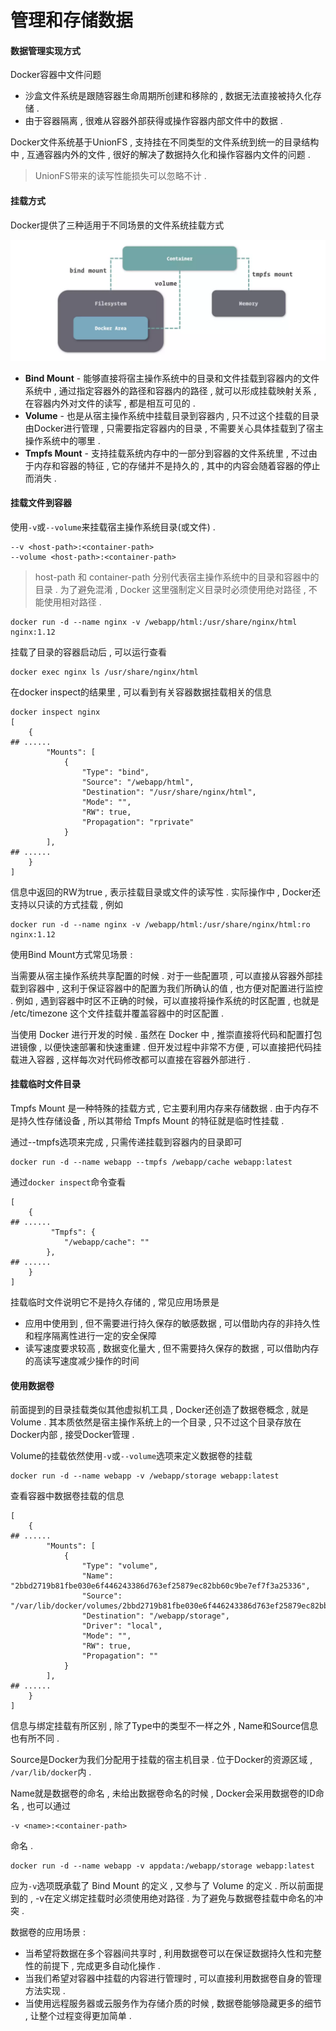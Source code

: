 # 管理和存储数据

#### 数据管理实现方式

Docker容器中文件问题

* 沙盒文件系统是跟随容器生命周期所创建和移除的 , 数据无法直接被持久化存储 . 
* 由于容器隔离 , 很难从容器外部获得或操作容器内部文件中的数据 . 

Docker文件系统基于UnionFS , 支持挂在不同类型的文件系统到统一的目录结构中 , 互通容器内外的文件 , 很好的解决了数据持久化和操作容器内文件的问题 .

> UnionFS带来的读写性能损失可以忽略不计 .

#### 挂载方式

Docker提供了三种适用于不同场景的文件系统挂载方式

![](/assets/wenjianxitongguazai.png)

* **Bind Mount** - 能够直接将宿主操作系统中的目录和文件挂载到容器内的文件系统中 , 通过指定容器外的路径和容器内的路径 , 就可以形成挂载映射关系 , 在容器内外对文件的读写 , 都是相互可见的 . 
* **Volume** - 也是从宿主操作系统中挂载目录到容器内 , 只不过这个挂载的目录由Docker进行管理 , 只需要指定容器内的目录 , 不需要关心具体挂载到了宿主操作系统中的哪里 .
* **Tmpfs Mount** - 支持挂载系统内存中的一部分到容器的文件系统里 , 不过由于内存和容器的特征 , 它的存储并不是持久的 , 其中的内容会随着容器的停止而消失 . 

#### 挂载文件到容器

使用`-v`或`--volume`来挂载宿主操作系统目录\(或文件\) .

```
--v <host-path>:<container-path>
--volume <host-path>:<container-path>
```

> host-path 和 container-path 分别代表宿主操作系统中的目录和容器中的目录 . 为了避免混淆 , Docker 这里强制定义目录时必须使用绝对路径 , 不能使用相对路径 .

```
docker run -d --name nginx -v /webapp/html:/usr/share/nginx/html nginx:1.12
```

挂载了目录的容器启动后 , 可以运行查看

```
docker exec nginx ls /usr/share/nginx/html
```

在docker inspect的结果里 , 可以看到有关容器数据挂载相关的信息

```
docker inspect nginx
[
    {
## ......
        "Mounts": [
            {
                "Type": "bind",
                "Source": "/webapp/html",
                "Destination": "/usr/share/nginx/html",
                "Mode": "",
                "RW": true,
                "Propagation": "rprivate"
            }
        ],
## ......
    }
]
```

信息中返回的RW为true , 表示挂载目录或文件的读写性 . 实际操作中 , Docker还支持以只读的方式挂载 , 例如

```
docker run -d --name nginx -v /webapp/html:/usr/share/nginx/html:ro nginx:1.12
```

使用Bind Mount方式常见场景 :

当需要从宿主操作系统共享配置的时候 . 对于一些配置项 , 可以直接从容器外部挂载到容器中 , 这利于保证容器中的配置为我们所确认的值 , 也方便对配置进行监控 . 例如 , 遇到容器中时区不正确的时候，可以直接将操作系统的时区配置 , 也就是 /etc/timezone 这个文件挂载并覆盖容器中的时区配置 .

当使用 Docker 进行开发的时候 . 虽然在 Docker 中 , 推崇直接将代码和配置打包进镜像 , 以便快速部署和快速重建 . 但开发过程中非常不方便 , 可以直接把代码挂载进入容器 , 这样每次对代码修改都可以直接在容器外部进行 .

#### 挂载临时文件目录

Tmpfs Mount 是一种特殊的挂载方式 , 它主要利用内存来存储数据 . 由于内存不是持久性存储设备 , 所以其带给 Tmpfs Mount 的特征就是临时性挂载 .

通过--tmpfs选项来完成 , 只需传递挂载到容器内的目录即可

```
docker run -d --name webapp --tmpfs /webapp/cache webapp:latest
```

通过`docker inspect`命令查看

```
[
    {
## ......
         "Tmpfs": {
            "/webapp/cache": ""
        },
## ......
    }
]
```

挂载临时文件说明它不是持久存储的 , 常见应用场景是

* 应用中使用到 , 但不需要进行持久保存的敏感数据 , 可以借助内存的非持久性和程序隔离性进行一定的安全保障
* 读写速度要求较高 , 数据变化量大 , 但不需要持久保存的数据 , 可以借助内存的高读写速度减少操作的时间

#### 使用数据卷

前面提到的目录挂载类似其他虚拟机工具 , Docker还创造了数据卷概念 , 就是Volume . 其本质依然是宿主操作系统上的一个目录 , 只不过这个目录存放在Docker内部 , 接受Docker管理 .

Volume的挂载依然使用`-v`或`--volume`选项来定义数据卷的挂载

```
docker run -d --name webapp -v /webapp/storage webapp:latest
```

查看容器中数据卷挂载的信息

```
[
    {
## ......
        "Mounts": [
            {
                "Type": "volume",
                "Name": "2bbd2719b81fbe030e6f446243386d763ef25879ec82bb60c9be7ef7f3a25336",
                "Source": "/var/lib/docker/volumes/2bbd2719b81fbe030e6f446243386d763ef25879ec82bb60c9be7ef7f3a25336/_data",
                "Destination": "/webapp/storage",
                "Driver": "local",
                "Mode": "",
                "RW": true,
                "Propagation": ""
            }
        ],
## ......
    }
]
```

信息与绑定挂载有所区别 , 除了Type中的类型不一样之外 , Name和Source信息也有所不同 .

Source是Docker为我们分配用于挂载的宿主机目录 . 位于Docker的资源区域 , `/var/lib/docker`内 .

Name就是数据卷的命名 , 未给出数据卷命名的时候 , Docker会采用数据卷的ID命名 , 也可以通过

```
-v <name>:<container-path>
```

命名 .

```
docker run -d --name webapp -v appdata:/webapp/storage webapp:latest
```

应为`-v`选项既承载了 Bind Mount 的定义 , 又参与了 Volume 的定义 . 所以前面提到的 , -v在定义绑定挂载时必须使用绝对路径 . 为了避免与数据卷挂载中命名的冲突 . 

数据卷的应用场景 : 

* 当希望将数据在多个容器间共享时 , 利用数据卷可以在保证数据持久性和完整性的前提下 , 完成更多自动化操作 . 
* 当我们希望对容器中挂载的内容进行管理时 , 可以直接利用数据卷自身的管理方法实现 . 
* 当使用远程服务器或云服务作为存储介质的时候 , 数据卷能够隐藏更多的细节 , 让整个过程变得更加简单 . 



